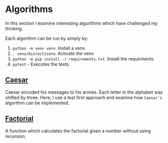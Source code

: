 # Algorithms

In this section I examine interesting algorithms which have challenged my thinking.

Each algorithm can be run by simply by:

1. `python -m venv venv`. Install a venv.
2. `. venv/bin/activate`. Activate the venv
3. `python -m pip install -r requirements.txt`. Install the requirments.
4. `pytest` - Executes the tests.


## [Caesar](/python/algorithms/caesar/)

Caesar encoded his messages to his armies. Each letter in the alphabet was shifted by three. Here, I use a test first approach and examine how `Caesar's` algorithm can be implemented.

## [Factorial](/python/algorithms/factorial/)

A function which calculates the factorial given a number without using recursion.
